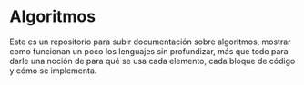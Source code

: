 # Algoritmos
Este es un repositorio para subir documentación sobre algoritmos, mostrar como funcionan un poco los lenguajes sin profundizar, más que todo para darle una noción de para qué se usa cada elemento, cada bloque de código y cómo se implementa.
